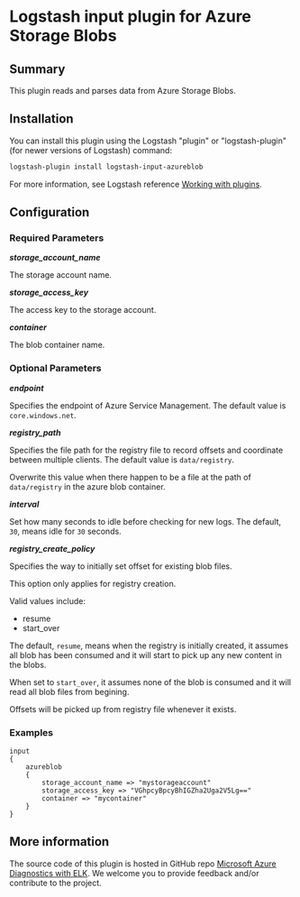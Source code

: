 # Logstash input plugin for Azure Storage Blobs

## Summary
This plugin reads and parses data from Azure Storage Blobs.

## Installation
You can install this plugin using the Logstash "plugin" or "logstash-plugin" (for newer versions of Logstash) command:
```sh
logstash-plugin install logstash-input-azureblob
```
For more information, see Logstash reference [Working with plugins](https://www.elastic.co/guide/en/logstash/current/working-with-plugins.html).

## Configuration
### Required Parameters
__*storage_account_name*__

The storage account name.

__*storage_access_key*__

The access key to the storage account.

__*container*__

The blob container name.

### Optional Parameters
__*endpoint*__

Specifies the endpoint of Azure Service Management. The default value is `core.windows.net`. 

__*registry_path*__

Specifies the file path for the registry file to record offsets and coordinate between multiple clients. The default value is `data/registry`.

Overwrite this value when there happen to be a file at the path of `data/registry` in the azure blob container.

__*interval*__

Set how many seconds to idle before checking for new logs. The default, `30`, means idle for `30` seconds.

__*registry_create_policy*__

Specifies the way to initially set offset for existing blob files.

This option only applies for registry creation. 

Valid values include:

  - resume
  - start_over

The default, `resume`, means when the registry is initially created, it assumes all blob has been consumed and it will start to pick up any new content in the blobs.

When set to `start_over`, it assumes none of the blob is consumed and it will read all blob files from begining.

Offsets will be picked up from registry file whenever it exists.

### Examples
```
input
{
    azureblob
    {
        storage_account_name => "mystorageaccount"
        storage_access_key => "VGhpcyBpcyBhIGZha2Uga2V5Lg=="
        container => "mycontainer"
    }
}
```

## More information
The source code of this plugin is hosted in GitHub repo [Microsoft Azure Diagnostics with ELK](https://github.com/Azure/azure-diagnostics-tools). We welcome you to provide feedback and/or contribute to the project.